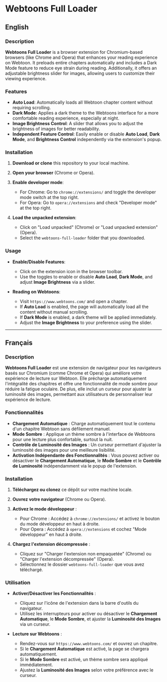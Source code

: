 # Webtoons Full Loader

## English

### Description

**Webtoons Full Loader** is a browser extension for Chromium-based browsers (like Chrome and Opera) that enhances your reading experience on Webtoon. It preloads entire chapters automatically and includes a Dark Mode feature to reduce eye strain during reading. Additionally, it offers an adjustable brightness slider for images, allowing users to customize their viewing experience.

### Features

- **Auto Load**: Automatically loads all Webtoon chapter content without requiring scrolling.
- **Dark Mode**: Applies a dark theme to the Webtoons interface for a more comfortable reading experience, especially at night.
- **Image Brightness Control**: A slider that allows you to adjust the brightness of images for better readability.
- **Independent Feature Control**: Easily enable or disable **Auto Load**, **Dark Mode**, and **Brightness Control** independently via the extension's popup.

### Installation

1. **Download or clone** this repository to your local machine.

2. **Open your browser** (Chrome or Opera).

3. **Enable developer mode**:

   - For Chrome: Go to `chrome://extensions/` and toggle the developer mode switch at the top right.
   - For Opera: Go to `opera://extensions` and check "Developer mode" at the top right.

4. **Load the unpacked extension**:
   - Click on "Load unpacked" (Chrome) or "Load unpacked extension" (Opera).
   - Select the `webtoons-full-loader` folder that you downloaded.

### Usage

- **Enable/Disable Features**:

  - Click on the extension icon in the browser toolbar.
  - Use the toggles to enable or disable **Auto Load**, **Dark Mode**, and adjust **Image Brightness** via a slider.

- **Reading on Webtoons**:
  - Visit `https://www.webtoons.com/` and open a chapter.
  - If **Auto Load** is enabled, the page will automatically load all the content without manual scrolling.
  - If **Dark Mode** is enabled, a dark theme will be applied immediately.
  - Adjust the **Image Brightness** to your preference using the slider.

---

## Français

### Description

**Webtoons Full Loader** est une extension de navigateur pour les navigateurs basés sur Chromium (comme Chrome et Opera) qui améliore votre expérience de lecture sur Webtoon. Elle précharge automatiquement l'intégralité des chapitres et offre une fonctionnalité de mode sombre pour réduire la fatigue oculaire. De plus, elle inclut un curseur pour ajuster la luminosité des images, permettant aux utilisateurs de personnaliser leur expérience de lecture.

### Fonctionnalités

- **Chargement Automatique** : Charge automatiquement tout le contenu d'un chapitre Webtoon sans défilement manuel.
- **Mode Sombre** : Applique un thème sombre à l'interface de Webtoons pour une lecture plus confortable, surtout la nuit.
- **Contrôle de Luminosité des Images** : Un curseur permettant d'ajuster la luminosité des images pour une meilleure lisibilité.
- **Activation Indépendante des Fonctionnalités** : Vous pouvez activer ou désactiver le **Chargement Automatique**, le **Mode Sombre** et le **Contrôle de Luminosité** indépendamment via le popup de l'extension.

### Installation

1. **Téléchargez ou clonez** ce dépôt sur votre machine locale.

2. **Ouvrez votre navigateur** (Chrome ou Opera).

3. **Activez le mode développeur** :

   - Pour Chrome : Accédez à `chrome://extensions/` et activez le bouton du mode développeur en haut à droite.
   - Pour Opera : Accédez à `opera://extensions` et cochez "Mode développeur" en haut à droite.

4. **Chargez l'extension décompressée** :
   - Cliquez sur "Charger l'extension non empaquetée" (Chrome) ou "Charger l'extension décompressée" (Opera).
   - Sélectionnez le dossier `webtoons-full-loader` que vous avez téléchargé.

### Utilisation

- **Activer/Désactiver les Fonctionnalités** :

  - Cliquez sur l'icône de l'extension dans la barre d'outils du navigateur.
  - Utilisez les interrupteurs pour activer ou désactiver le **Chargement Automatique**, le **Mode Sombre**, et ajuster la **Luminosité des Images** via un curseur.

- **Lecture sur Webtoons** :
  - Rendez-vous sur `https://www.webtoons.com/` et ouvrez un chapitre.
  - Si le **Chargement Automatique** est activé, la page se chargera automatiquement.
  - Si le **Mode Sombre** est activé, un thème sombre sera appliqué immédiatement.
  - Ajustez la **Luminosité des Images** selon votre préférence avec le curseur.
